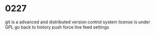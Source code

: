 # 0227
git is a advanced and distributed version control system
license is under GPL
go back to history
push force
line feed settings
